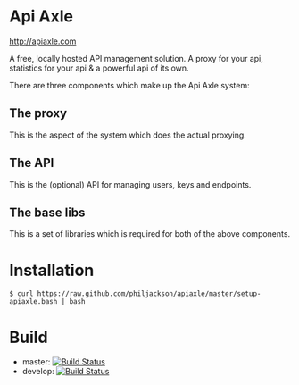 # Api Axle

http://apiaxle.com

A free, locally hosted API management solution. A proxy for your api,
statistics for your api & a powerful api of its own.

There are three components which make up the Api Axle system:

## The proxy

This is the aspect of the system which does the actual proxying.

## The API

This is the (optional) API for managing users, keys and endpoints.

## The base libs

This is a set of libraries which is required for both of the above
components.

# Installation

    $ curl https://raw.github.com/philjackson/apiaxle/master/setup-apiaxle.bash | bash

# Build

* master: [![Build Status](https://secure.travis-ci.org/philjackson/apiaxle.png?branch=master)](http://travis-ci.org/philjackson/apiaxle)
* develop: [![Build Status](https://secure.travis-ci.org/philjackson/apiaxle.png?branch=develop)](http://travis-ci.org/philjackson/apiaxle)
